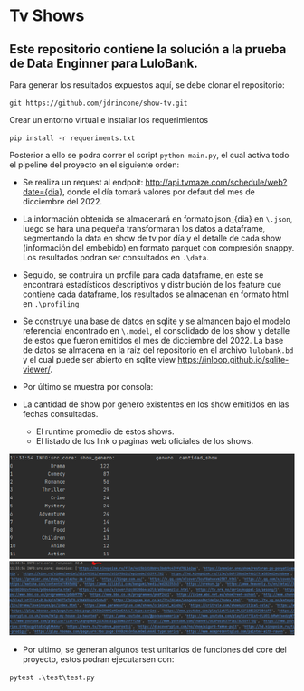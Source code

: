 # Tv Shows

## Este repositorio contiene la solución a la prueba de Data Enginner para LuloBank.


Para generar los resultados expuestos aquí, se debe clonar el repositorio:

`git https://github.com/jdrincone/show-tv.git`

Crear un entorno virtual e installar los requerimientos

 `pip install -r requeriments.txt`

Posterior a ello se podra correr el script `python main.py`,
el cual activa todo el pipeline del proyecto en el siguiente orden:

- Se realiza un request al endpoit: http://api.tvmaze.com/schedule/web?date={dia},
  donde el día tomará valores por defaut del mes de dicciembre del 2022.
- La información obtenida se almacenará en formato json_{dia} en `\.json`, luego
  se hara una pequeña transformaran los datos a dataframe, segmentando la data en 
  show de tv por día y el detalle de cada show (información del embebido) en formato
  parquet con compresión snappy. Los resultados podran ser consultados en
 `.\data`.
- Seguido, se contruira un profile para cada dataframe, en este se encontrará
  estadísticos descriptivos y distribución de los feature que contiene cada 
  dataframe, los resultados se almacenan en formato html en `.\profiling`
- Se construye una base de datos en sqlite y se almancen bajo el
  modelo referencial encontrado en `\.model`, el consolidado de los show y detalle
  de estos que fueron emitidos el mes de dicciembre del 2022. La
  base de datos se almacena en la raiz del repositorio en el archivo `lulobank.bd`
  y el cual puede ser abierto en sqlite view https://inloop.github.io/sqlite-viewer/.

-  Por último se muestra por consola:
  - La cantidad de show por genero existentes
    en los show emitidos en las fechas consultadas.
    - El runtime promedio de estos shows.
    - El listado de los link o paginas web oficiales de los shows.


![Estrella](image/cant_show_genero.png)
![Estrella](image/runtime.png)


- Por ultimo, se generan algunos test unitarios de funciones 
  del core del proyecto, estos podran ejecutarsen con:

`pytest .\test\test.py`